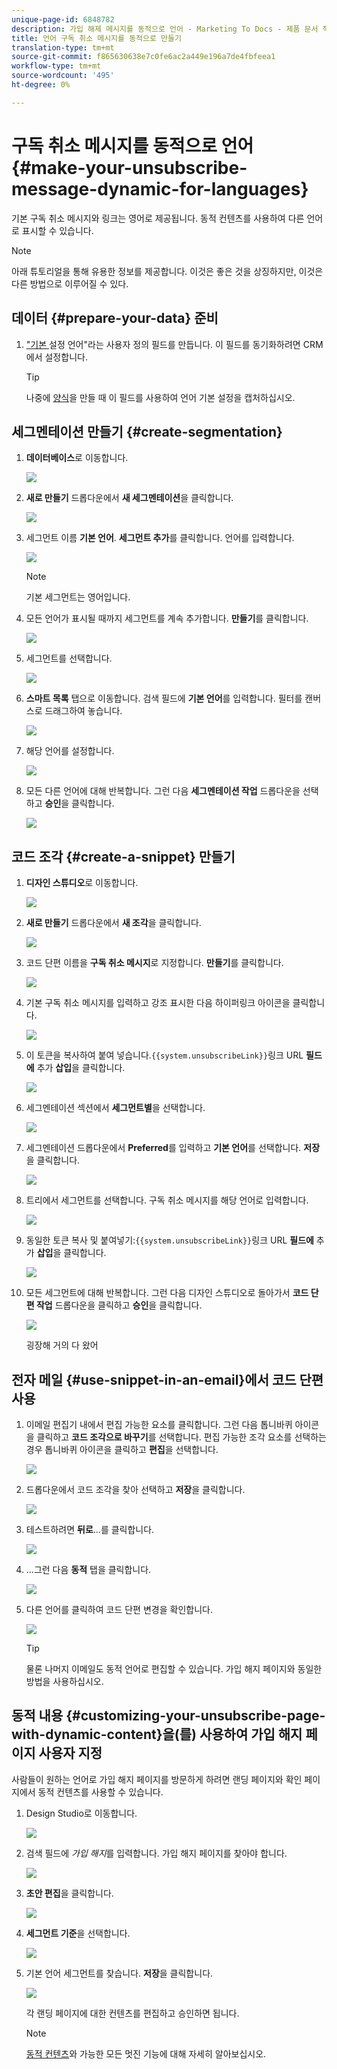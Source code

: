 ```yaml
---
unique-page-id: 6848782
description: 가입 해제 메시지를 동적으로 언어 - Marketing To Docs - 제품 문서 작성
title: 언어 구독 취소 메시지를 동적으로 만들기
translation-type: tm+mt
source-git-commit: f865630638e7c0fe6ac2a449e196a7de4fbfeea1
workflow-type: tm+mt
source-wordcount: '495'
ht-degree: 0%

---
```



# 구독 취소 메시지를 동적으로 언어 {#make-your-unsubscribe-message-dynamic-for-languages}

기본 구독 취소 메시지와 링크는 영어로 제공됩니다. 동적 컨텐츠를 사용하여 다른 언어로 표시할 수 있습니다.

>[!NOTE]
>
>아래 튜토리얼을 통해 유용한 정보를 제공합니다. 이것은 좋은 것을 상징하지만, 이것은 다른 방법으로 이루어질 수 있다.

## 데이터 {#prepare-your-data} 준비

1. [&quot;기본 ](/help/marketo/product-docs/administration/field-management/create-a-custom-field-in-marketo.md) 설정 언어&quot;라는 사용자 정의 필드를 만듭니다. 이 필드를 동기화하려면 CRM에서 설정합니다.

   >[!TIP]
   >
   >나중에 [양식](/help/marketo/product-docs/demand-generation/forms/creating-a-form/create-a-form.md)을 만들 때 이 필드를 사용하여 언어 기본 설정을 캡처하십시오.

## 세그멘테이션 만들기 {#create-segmentation}

1. **데이터베이스**&#x200B;로 이동합니다.

   ![](assets/db.png)

1. **새로 만들기** 드롭다운에서 **새 세그멘테이션**&#x200B;을 클릭합니다.

   ![](assets/two.png)

1. 세그먼트 이름 **기본 언어**. **세그먼트 추가**&#x200B;를 클릭합니다. 언어를 입력합니다.

   ![](assets/image2015-3-9-8-3a33-3a44.png)

   >[!NOTE]
   >
   >기본 세그먼트는 영어입니다.

1. 모든 언어가 표시될 때까지 세그먼트를 계속 추가합니다. **만들기**&#x200B;를 클릭합니다.

   ![](assets/image2015-3-9-8-3a38-3a5.png)

1. 세그먼트를 선택합니다.

   ![](assets/image2015-3-9-8-3a38-3a17.png)

1. **스마트 목록** 탭으로 이동합니다. 검색 필드에 **기본 언어**&#x200B;를 입력합니다. 필터를 캔버스로 드래그하여 놓습니다.

   ![](assets/six.png)

1. 해당 언어를 설정합니다.

   ![](assets/seven.png)

1. 모든 다른 언어에 대해 반복합니다. 그런 다음 **세그멘테이션 작업** 드롭다운을 선택하고 **승인**&#x200B;을 클릭합니다.

   ![](assets/image2015-3-9-8-3a39-3a36.png)

## 코드 조각 {#create-a-snippet} 만들기

1. **디자인 스튜디오**&#x200B;로 이동합니다.

   ![](assets/ds.png)

1. **새로 만들기** 드롭다운에서 **새 조각**&#x200B;을 클릭합니다.

   ![](assets/ten.png)

1. 코드 단편 이름을 **구독 취소 메시지**&#x200B;로 지정합니다. **만들기**&#x200B;를 클릭합니다.

   ![](assets/image2015-3-9-8-3a40-3a54.png)

1. 기본 구독 취소 메시지를 입력하고 강조 표시한 다음 하이퍼링크 아이콘을 클릭합니다.

   ![](assets/image2015-3-9-8-3a41-3a47.png)

1. 이 토큰을 복사하여 붙여 넣습니다.`{{system.unsubscribeLink}}`링크 URL **필드에** 추가 **삽입**&#x200B;을 클릭합니다.

   ![](assets/image2015-3-9-8-3a43-3a17.png)

1. 세그멘테이션 섹션에서 **세그먼트별**&#x200B;을 선택합니다.

   ![](assets/image2015-3-9-8-3a44-3a16.png)

1. 세그멘테이션 드롭다운에서 **Preferred**&#x200B;를 입력하고 **기본 언어**&#x200B;를 선택합니다. **저장**&#x200B;을 클릭합니다.

   ![](assets/image2015-3-9-8-3a44-3a32.png)

1. 트리에서 세그먼트를 선택합니다. 구독 취소 메시지를 해당 언어로 입력합니다.

   ![](assets/image2015-3-9-8-3a45-3a43.png)

1. 동일한 토큰 복사 및 붙여넣기:`{{system.unsubscribeLink}}`링크 URL **필드에** 추가 **삽입**&#x200B;을 클릭합니다.

   ![](assets/image2015-3-9-8-3a47-3a4.png)

1. 모든 세그먼트에 대해 반복합니다. 그런 다음 디자인 스튜디오로 돌아가서 **코드 단편 작업** 드롭다운을 클릭하고 **승인**&#x200B;을 클릭합니다.

   ![](assets/image2015-3-9-8-3a47-3a34.png)

   굉장해 거의 다 왔어

## 전자 메일 {#use-snippet-in-an-email}에서 코드 단편 사용

1. 이메일 편집기 내에서 편집 가능한 요소를 클릭합니다. 그런 다음 톱니바퀴 아이콘을 클릭하고 **코드 조각으로 바꾸기**&#x200B;를 선택합니다. 편집 가능한 조각 요소를 선택하는 경우 톱니바퀴 아이콘을 클릭하고 **편집**&#x200B;을 선택합니다.

   ![](assets/4.1.png)

1. 드롭다운에서 코드 조각을 찾아 선택하고 **저장**&#x200B;을 클릭합니다.

   ![](assets/image2015-3-9-8-3a50-3a16.png)

1. 테스트하려면 **뒤로**...를 클릭합니다.

   ![](assets/4.3.png)

1. ...그런 다음 **동적** 탭을 클릭합니다.

   ![](assets/4.4.png)

1. 다른 언어를 클릭하여 코드 단편 변경을 확인합니다.

   ![](assets/4.5.png)

   >[!TIP]
   >
   >물론 나머지 이메일도 동적 언어로 편집할 수 있습니다. 가입 해지 페이지와 동일한 방법을 사용하십시오.

## 동적 내용 {#customizing-your-unsubscribe-page-with-dynamic-content}을(를) 사용하여 가입 해지 페이지 사용자 지정

사람들이 원하는 언어로 가입 해지 페이지를 방문하게 하려면 랜딩 페이지와 확인 페이지에서 동적 컨텐츠를 사용할 수 있습니다.

1. Design Studio로 이동합니다.

   ![](assets/ds.png)

1. 검색 필드에 _가입 해지_&#x200B;를 입력합니다. 가입 해지 페이지를 찾아야 합니다.

   ![](assets/image2015-3-9-8-3a51-3a53.png)

1. **초안 편집**&#x200B;을 클릭합니다.

   ![](assets/image2015-3-9-8-3a52-3a23.png)

1. **세그먼트 기준**&#x200B;을 선택합니다.

   ![](assets/image2015-3-9-8-3a52-3a57.png)

1. 기본 언어 세그먼트를 찾습니다. **저장**&#x200B;을 클릭합니다.

   ![](assets/image2015-3-9-8-3a53-3a54.png)

   각 랜딩 페이지에 대한 컨텐츠를 편집하고 승인하면 됩니다.

   >[!NOTE]
   >
   >[동적 컨텐츠](/help/marketo/product-docs/personalization/segmentation-and-snippets/segmentation/understanding-dynamic-content.md)와 가능한 모든 멋진 기능에 대해 자세히 알아보십시오.
